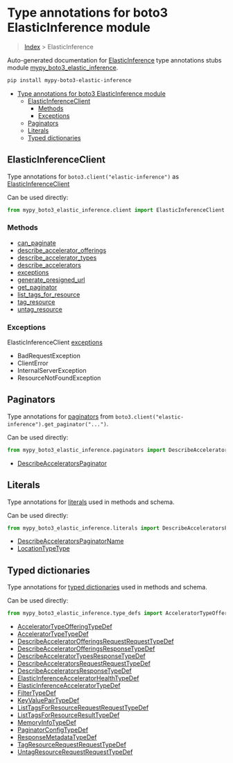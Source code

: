 # Type annotations for boto3 ElasticInference module

> [Index](..) > ElasticInference

Auto-generated documentation for
[ElasticInference](https://boto3.amazonaws.com/v1/documentation/api/latest/reference/services/elastic-inference.html#ElasticInference)
type annotations stubs module
[mypy_boto3_elastic_inference](https://pypi.org/project/mypy-boto3-elastic-inference/).

```bash
pip install mypy-boto3-elastic-inference
```

- [Type annotations for boto3 ElasticInference module](#type-annotations-for-boto3-elasticinference-module)
  - [ElasticInferenceClient](#elasticinferenceclient)
    - [Methods](#methods)
    - [Exceptions](#exceptions)
  - [Paginators](#paginators)
  - [Literals](#literals)
  - [Typed dictionaries](#typed-dictionaries)

## ElasticInferenceClient

Type annotations for `boto3.client("elastic-inference")` as
[ElasticInferenceClient](./client.md)

Can be used directly:

```python
from mypy_boto3_elastic_inference.client import ElasticInferenceClient
```

### Methods

- [can_paginate](./client.md#can_paginate)
- [describe_accelerator_offerings](./client.md#describe_accelerator_offerings)
- [describe_accelerator_types](./client.md#describe_accelerator_types)
- [describe_accelerators](./client.md#describe_accelerators)
- [exceptions](./client.md#exceptions)
- [generate_presigned_url](./client.md#generate_presigned_url)
- [get_paginator](./client.md#get_paginator)
- [list_tags_for_resource](./client.md#list_tags_for_resource)
- [tag_resource](./client.md#tag_resource)
- [untag_resource](./client.md#untag_resource)

### Exceptions

ElasticInferenceClient [exceptions](./client.md#exceptions)

- BadRequestException
- ClientError
- InternalServerException
- ResourceNotFoundException

## Paginators

Type annotations for [paginators](./paginators.md) from
`boto3.client("elastic-inference").get_paginator("...")`.

Can be used directly:

```python
from mypy_boto3_elastic_inference.paginators import DescribeAcceleratorsPaginator, ...
```

- [DescribeAcceleratorsPaginator](./paginators.md#describeacceleratorspaginator)

## Literals

Type annotations for [literals](./literals.md) used in methods and schema.

Can be used directly:

```python
from mypy_boto3_elastic_inference.literals import DescribeAcceleratorsPaginatorName, ...
```

- [DescribeAcceleratorsPaginatorName](./literals.md#describeacceleratorspaginatorname)
- [LocationTypeType](./literals.md#locationtypetype)

## Typed dictionaries

Type annotations for [typed dictionaries](./type_defs.md) used in methods and
schema.

Can be used directly:

```python
from mypy_boto3_elastic_inference.type_defs import AcceleratorTypeOfferingTypeDef, ...
```

- [AcceleratorTypeOfferingTypeDef](./type_defs.md#acceleratortypeofferingtypedef)
- [AcceleratorTypeTypeDef](./type_defs.md#acceleratortypetypedef)
- [DescribeAcceleratorOfferingsRequestRequestTypeDef](./type_defs.md#describeacceleratorofferingsrequestrequesttypedef)
- [DescribeAcceleratorOfferingsResponseTypeDef](./type_defs.md#describeacceleratorofferingsresponsetypedef)
- [DescribeAcceleratorTypesResponseTypeDef](./type_defs.md#describeacceleratortypesresponsetypedef)
- [DescribeAcceleratorsRequestRequestTypeDef](./type_defs.md#describeacceleratorsrequestrequesttypedef)
- [DescribeAcceleratorsResponseTypeDef](./type_defs.md#describeacceleratorsresponsetypedef)
- [ElasticInferenceAcceleratorHealthTypeDef](./type_defs.md#elasticinferenceacceleratorhealthtypedef)
- [ElasticInferenceAcceleratorTypeDef](./type_defs.md#elasticinferenceacceleratortypedef)
- [FilterTypeDef](./type_defs.md#filtertypedef)
- [KeyValuePairTypeDef](./type_defs.md#keyvaluepairtypedef)
- [ListTagsForResourceRequestRequestTypeDef](./type_defs.md#listtagsforresourcerequestrequesttypedef)
- [ListTagsForResourceResultTypeDef](./type_defs.md#listtagsforresourceresulttypedef)
- [MemoryInfoTypeDef](./type_defs.md#memoryinfotypedef)
- [PaginatorConfigTypeDef](./type_defs.md#paginatorconfigtypedef)
- [ResponseMetadataTypeDef](./type_defs.md#responsemetadatatypedef)
- [TagResourceRequestRequestTypeDef](./type_defs.md#tagresourcerequestrequesttypedef)
- [UntagResourceRequestRequestTypeDef](./type_defs.md#untagresourcerequestrequesttypedef)
